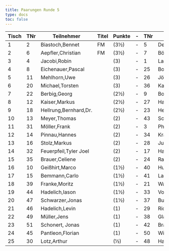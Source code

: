 ```yaml
---
title: Paarungen Runde 5
type: docs
toc: false
---
```


| Tisch | TNr | Teilnehmer | Titel | Punkte | - | TNr | Teilnehmer | Titel | Punkte | Ergebnis |
| ----- | ----- | ----- | ----- | ----- | ----- | ----- | ----- | ----- | ----- | ----- | 
| 1 | 2 | Biastoch,Bennet | FM | (3½) | - | 5 | Demchenko,Yaroslav | CM | (4) | ½ - ½ |
| 2 | 6 | Aepfler,Christian | FM | (3½) | - | 7 | Böhm,Christian |  | (3½) | 1 - 0 |
| 3 | 4 | Jacobi,Robin |  | (3) | - | 1 | Langheinrich,Ferenc | IM | (3½) | ½ - ½ |
| 4 | 8 | Eichenauer,Pascal |  | (3) | - | 25 | Boroshnev,Dmytro |  | (3) | ½ - ½ |
| 5 | 11 | Mehlhorn,Uwe |  | (3) | - | 26 | Jörges,Frank |  | (3) | ½ - ½ |
| 6 | 20 | Michael,Torsten |  | (3) | - | 36 | Katzmann,Kimi |  | (3) | 1 - 0 |
| 7 | 22 | Berbig,Georg |  | (2½) | - | 9 | Bock,Marlon |  | (2½) | 0 - 1 |
| 8 | 12 | Kaiser,Markus |  | (2½) | - | 27 | Han,Erdem |  | (2½) | ½ - ½ |
| 9 | 18 | Hellrung,Bernhard,Dr. |  | (2½) | - | 23 | Heitmann,Erik |  | (2½) | ½ - ½ |
| 10 | 13 | Meyer,Thomas |  | (2) | - | 43 | Schmalz,Felix |  | (2½) | 1 - 0 |
| 11 | 31 | Möller,Frank |  | (2) | - | 3 | Philipp,Mathias | CM | (2) | 0 - 1 |
| 12 | 14 | Pinnau,Hannes |  | (2) | - | 34 | Kratzsch,Luis Anton |  | (2) | 1 - 0 |
| 13 | 16 | Stolz,Markus |  | (2) | - | 28 | Jung,Timo |  | (2) | ½ - ½ |
| 14 | 32 | Feuerpfeil,Tyler Joel |  | (2) | - | 17 | Handschuh,Franz |  | (2) | 1 - 0 |
| 15 | 35 | Brauer,Celiene |  | (2) | - | 24 | Rauch,Arwid |  | (2) | 0 - 1 |
| 16 | 10 | Geißhirt,Marco |  | (1½) | - | 40 | Huber,Andreas |  | (2) | 1 - 0 |
| 17 | 15 | Bemmann,Carlo |  | (1½) | - | 41 | Laß,Matteo |  | (1½) | 1 - 0 |
| 18 | 39 | Franke,Moritz |  | (1½) | - | 21 | Wagner,Ronald |  | (1½) | ½ - ½ |
| 19 | 44 | Hadelich,Iason |  | (1½) | - | 33 | Volland,Ralf |  | (1½) | 1 - 0 |
| 20 | 47 | Schwarzer,Jonas |  | (1½) | - | 37 | Busch,Leon |  | (1½) | 0 - 1 |
| 21 | 46 | Hadelich,Levin |  | (1) | - | 29 | Richter,Frank |  | (1) | 0 - 1 |
| 22 | 49 | Müller,Jens |  | (1) | - | 38 | Glaser,Bernhard |  | (1) | 0 - 1 |
| 23 | 51 | Schonert, Jonas |  | (1) | - | 42 | Brandt,Wolfgang |  | (1) | 0 - 1 |
| 24 | 45 | Pantleon,Florian |  | (1) | - | 50 | Winger,Frank |  | (1) | 1 - 0 |
| 25 | 30 | Lotz,Arthur |  | (½) | - | 48 | Hadelich,Taron |  | (0) | 1 - 0 |